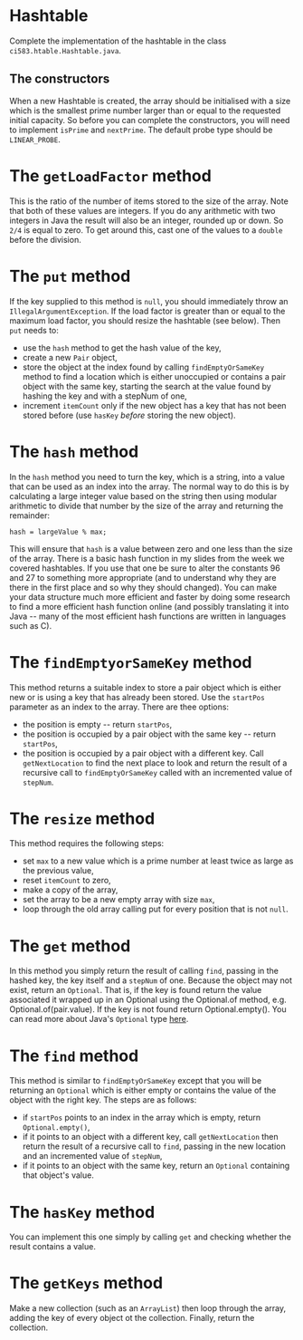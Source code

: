 # Hashtable

Complete the implementation of the hashtable in the class `ci583.htable.Hashtable.java`. 

## The constructors

When a new Hashtable is created, the array should be initialised with a size which is the smallest prime number 
larger than or equal to the requested initial capacity. So before you can complete the constructors, you will need
to implement `isPrime` and `nextPrime`. The default probe type should be `LINEAR_PROBE`. 

# The `getLoadFactor` method

This is the ratio of the number of items stored to the size of the array. Note that both of these values are integers.
If you do any arithmetic with two integers in Java the result will also be an integer, rounded up or down. So `2/4` is
equal to zero. To get around this, cast one of the values to a `double` before the division.

# The `put` method

If the key supplied to this method is `null`, you should immediately throw an `IllegalArgumentException`. If the load
factor is greater than or equal to the maximum load factor, you should resize the hashtable (see below). Then `put`
needs to:

+ use the `hash` method to get the hash value of the key,
+ create a new `Pair` object,
+ store the object at the index found by calling `findEmptyOrSameKey` method to find a location which is either 
  unoccupied or contains a pair object with the same key, starting the search at the value found by hashing the 
  key and with a stepNum of one,
+ increment `itemCount` only if the new object has a key that has not been stored before (use `hasKey` *before* 
  storing the new object).
  
# The `hash` method

In the `hash` method you need to turn the key, which is a string, into a value that can be used as an index into the
array. The normal way to do this is by calculating a large integer value based on the string then using modular
arithmetic to divide that number by the size of the array and returning the remainder:

```
hash = largeValue % max;
```
This will ensure that `hash` is a value between zero and one less than the size of the array. There is a basic hash 
function in my slides from the week we covered hashtables. If you use that one be sure to alter the constants 96 and
27 to something more appropriate (and to understand why they are there in the first place and so why they should 
changed). You can make your data structure much more efficient and faster by doing some research to find a more 
efficient hash function online (and possibly translating it into Java -- many of the most
efficient hash functions are written in languages such as C).

# The `findEmptyorSameKey` method

This method returns a suitable index to store a pair object which is either new or is using a key that has already
been stored. Use the `startPos` parameter as an index to the array. There are thee options:
+ the position is empty -- return `startPos`,
+ the position is occupied by a pair object with the same key -- return `startPos`,
+ the position is occupied by a pair object with a different key. Call `getNextLocation` to find the next place to look
  and return the result of a recursive call to `findEmptyOrSameKey` called with an incremented value of `stepNum`.

# The `resize` method

This method requires the following steps:
+ set `max` to a new value which is a prime number at least twice as large as the previous value,
+ reset `itemCount` to zero,
+ make a copy of the array,
+ set the array to be a new empty array with size `max`,
+ loop through the old array calling put for every position that is not `null`. 

# The `get` method

In this method you simply return the result of calling `find`, passing in the hashed key, the key itself and a 
`stepNum` of one. Because the object may not exist, return an `Optional`. That is, if the key is found return
the value associated it wrapped up in an Optional using the Optional.of method, e.g. Optional.of(pair.value). If the key is not
found return Optional.empty(). You can read more about Java's `Optional` type [here](https://www.baeldung.com/java-optional).

# The `find` method

This method is similar to `findEmptyOrSameKey` except that you will be returning an `Optional` which is either
empty or contains the value of the object with the right key. The steps are as follows:
+ if `startPos` points to an index in the array which is empty, return `Optional.empty()`,
+ if it points to an object with a different key, call `getNextLocation` then return the result of a recursive call
  to `find`, passing in the new location and an incremented value of `stepNum`,
+ if it points to an object with the same key, return an `Optional` containing that object's value.

# The `hasKey` method

You can implement this one simply by calling `get` and checking whether the result contains a value.

# The `getKeys` method

Make a new collection (such as an `ArrayList`) then loop through the array, adding the key of every object ot the 
collection. Finally, return the collection.
